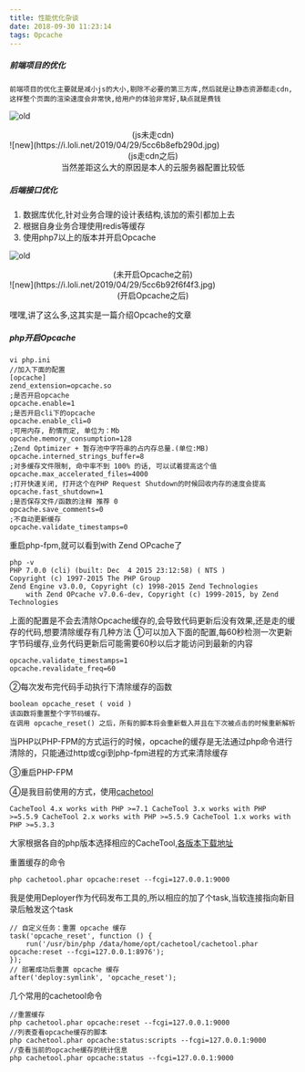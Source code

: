 ```yaml
---
title: 性能优化杂谈
date: 2018-09-30 11:23:14
tags: Opcache
---
```


##### 前端项目的优化
```
前端项目的优化主要就是减小js的大小,剔除不必要的第三方库,然后就是让静态资源都走cdn,这样整个页面的渲染速度会非常快,给用户的体验非常好,缺点就是费钱
```

<!--more-->

![old](https://i.loli.net/2019/04/29/5cc6b8cbc1645.jpg)
<center>(js未走cdn)</center>
![new](https://i.loli.net/2019/04/29/5cc6b8efb290d.jpg)
<center>(js走cdn之后)</center>
<center>当然差距这么大的原因是本人的云服务器配置比较低</center>

##### 后端接口优化
1. 数据库优化,针对业务合理的设计表结构,该加的索引都加上去
2. 根据自身业务合理使用redis等缓存
3. 使用php7以上的版本并开启Opcache

![old](https://i.loli.net/2019/04/29/5cc6b90ac007f.jpg)
<center>(未开启Opcache之前)</center>
![new](https://i.loli.net/2019/04/29/5cc6b92f6f4f3.jpg)
<center>(开启Opcache之后)</center>

嘿嘿,讲了这么多,这其实是一篇介绍Opcache的文章

##### php开启Opcache
```
vi php.ini
//加入下面的配置
[opcache]
zend_extension=opcache.so
;是否开启opcache
opcache.enable=1
;是否开启cli下的opcache
opcache.enable_cli=0
;可用内存, 酌情而定, 单位为：Mb
opcache.memory_consumption=128
;Zend Optimizer + 暂存池中字符串的占内存总量.(单位:MB)
opcache.interned_strings_buffer=8
;对多缓存文件限制, 命中率不到 100% 的话, 可以试着提高这个值
opcache.max_accelerated_files=4000
;打开快速关闭, 打开这个在PHP Request Shutdown的时候回收内存的速度会提高
opcache.fast_shutdown=1
;是否保存文件/函数的注释 推荐 0
opcache.save_comments=0
;不自动更新缓存
opcache.validate_timestamps=0
```
重启php-fpm,就可以看到with Zend OPcache了
```
php -v
PHP 7.0.0 (cli) (built: Dec  4 2015 23:12:58) ( NTS )
Copyright (c) 1997-2015 The PHP Group
Zend Engine v3.0.0, Copyright (c) 1998-2015 Zend Technologies
    with Zend OPcache v7.0.6-dev, Copyright (c) 1999-2015, by Zend Technologies
```

上面的配置是不会去清除Opcache缓存的,会导致代码更新后没有效果,还是走的缓存的代码,想要清除缓存有几种方法
①可以加入下面的配置,每60秒检测一次更新字节码缓存,业务代码更新后可能需要60秒以后才能访问到最新的内容

```
opcache.validate_timestamps=1
opcache.revalidate_freq=60
```

②每次发布完代码手动执行下清除缓存的函数

```
boolean opcache_reset ( void )
该函数将重置整个字节码缓存。 
在调用 opcache_reset() 之后，所有的脚本将会重新载入并且在下次被点击的时候重新解析
```
当PHP以PHP-FPM的方式运行的时候，opcache的缓存是无法通过php命令进行清除的，只能通过http或cgi到php-fpm进程的方式来清除缓存

③重启PHP-FPM

④是我目前使用的方式，使用[cachetool](https://github.com/gordalina/cachetool)

```
CacheTool 4.x works with PHP >=7.1 CacheTool 3.x works with PHP >=5.5.9 CacheTool 2.x works with PHP >=5.5.9 CacheTool 1.x works with PHP >=5.3.3
```
大家根据各自的php版本选择相应的CacheTool,[各版本下载地址](https://github.com/gordalina/cachetool/tree/gh-pages/downloads)

重置缓存的命令
```
php cachetool.phar opcache:reset --fcgi=127.0.0.1:9000
```
我是使用Deployer作为代码发布工具的,所以相应的加了个task,当软连接指向新目录后触发这个task
```
// 自定义任务：重置 opcache 缓存
task('opcache_reset', function () {
    run('/usr/bin/php /data/home/opt/cachetool/cachetool.phar opcache:reset --fcgi=127.0.0.1:8976');
});
// 部署成功后重置 opcache 缓存
after('deploy:symlink', 'opcache_reset');
```

几个常用的cachetool命令
```
//重置缓存
php cachetool.phar opcache:reset --fcgi=127.0.0.1:9000
//列表查看opcache缓存的脚本
php cachetool.phar opcache:status:scripts --fcgi=127.0.0.1:9000
//查看当前的opcache缓存的统计信息
php cachetool.phar opcache:status --fcgi=127.0.0.1:9000
```